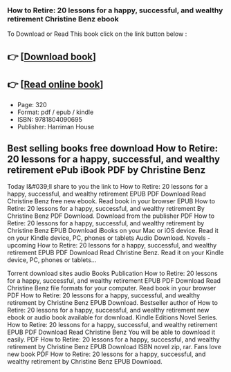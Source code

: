 ### How to Retire: 20 lessons for a happy, successful, and wealthy retirement Christine Benz ebook

To Download or Read This book click on the link button below :

## 👉  [**[Download book](http://ebooksharez.info/download.php?group=book&from=github.com&id=720869&lnk=1081 "Download book")**]

## 👉  [**[Read online book](http://ebooksharez.info/download.php?group=book&from=github.com&id=720869&lnk=1081 "Read online book")**]


* Page: 320
* Format: pdf / epub / kindle
* ISBN: 9781804090695
* Publisher: Harriman House



## Best selling books free download How to Retire: 20 lessons for a happy, successful, and wealthy retirement ePub iBook PDF by Christine Benz


Today I&amp;#039;ll share to you the link to How to Retire: 20 lessons for a happy, successful, and wealthy retirement EPUB PDF Download Read Christine Benz free new ebook. Read book in your browser EPUB How to Retire: 20 lessons for a happy, successful, and wealthy retirement By Christine Benz PDF Download. Download from the publisher PDF How to Retire: 20 lessons for a happy, successful, and wealthy retirement by Christine Benz EPUB Download iBooks on your Mac or iOS device. Read it on your Kindle device, PC, phones or tablets Audio Download. Novels - upcoming How to Retire: 20 lessons for a happy, successful, and wealthy retirement EPUB PDF Download Read Christine Benz. Read it on your Kindle device, PC, phones or tablets...

Torrent download sites audio Books Publication How to Retire: 20 lessons for a happy, successful, and wealthy retirement EPUB PDF Download Read Christine Benz file formats for your computer. Read book in your browser PDF How to Retire: 20 lessons for a happy, successful, and wealthy retirement by Christine Benz EPUB Download. Bestseller author of How to Retire: 20 lessons for a happy, successful, and wealthy retirement new ebook or audio book available for download. Kindle Editions Novel Series. How to Retire: 20 lessons for a happy, successful, and wealthy retirement EPUB PDF Download Read Christine Benz You will be able to download it easily. PDF How to Retire: 20 lessons for a happy, successful, and wealthy retirement by Christine Benz EPUB Download ISBN novel zip, rar. Fans love new book PDF How to Retire: 20 lessons for a happy, successful, and wealthy retirement by Christine Benz EPUB Download.





